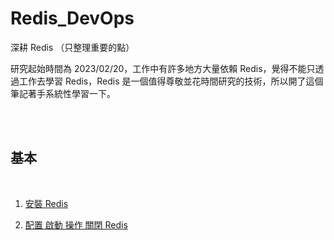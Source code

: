 # Redis_DevOps

深耕 Redis （只整理重要的點）

研究起始時間為 2023/02/20，工作中有許多地方大量依賴 Redis，覺得不能只透過工作去學習 Redis，Redis 是一個值得尊敬並花時間研究的技術，所以開了這個筆記著手系統性學習一下。

<br>
<br>

## 基本

<br>

1. [安裝 Redis](./basic/install/README.md)

2. [配置 啟動 操作 關閉 Redis](./basic/operate/README.md)